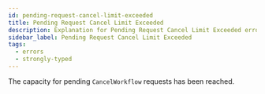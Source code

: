 ```yaml
---
id: pending-request-cancel-limit-exceeded
title: Pending Request Cancel Limit Exceeded
description: Explanation for Pending Request Cancel Limit Exceeded error message, and how to fix it.
sidebar_label: Pending Request Cancel Limit Exceeded
tags:
  - errors
  - strongly-typed
---
```


The capacity for pending `CancelWorkflow` requests has been reached.
